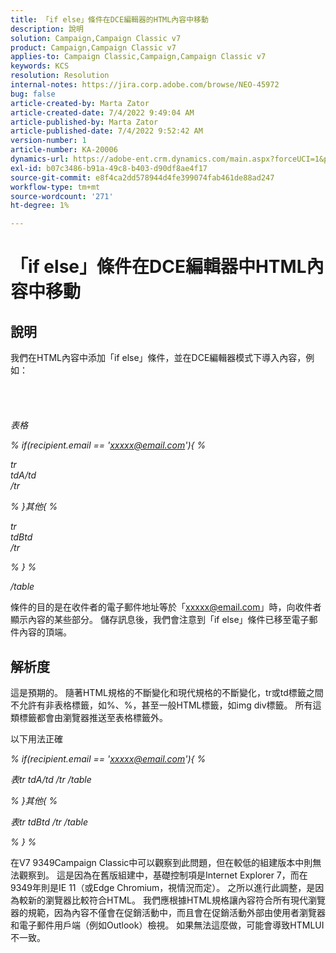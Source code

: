 ```yaml
---
title: 「if else」條件在DCE編輯器的HTML內容中移動
description: 說明
solution: Campaign,Campaign Classic v7
product: Campaign,Campaign Classic v7
applies-to: Campaign Classic,Campaign,Campaign Classic v7
keywords: KCS
resolution: Resolution
internal-notes: https://jira.corp.adobe.com/browse/NEO-45972
bug: false
article-created-by: Marta Zator
article-created-date: 7/4/2022 9:49:04 AM
article-published-by: Marta Zator
article-published-date: 7/4/2022 9:52:42 AM
version-number: 1
article-number: KA-20006
dynamics-url: https://adobe-ent.crm.dynamics.com/main.aspx?forceUCI=1&pagetype=entityrecord&etn=knowledgearticle&id=9d9f6384-7efb-ec11-82e5-000d3a5a3540
exl-id: b07c3486-b91a-49c8-b403-d90df8ae4f17
source-git-commit: e8f4ca2dd578944d4fe399074fab461de88ad247
workflow-type: tm+mt
source-wordcount: '271'
ht-degree: 1%

---
```


# 「if else」條件在DCE編輯器中HTML內容中移動

## 說明

我們在HTML內容中添加「if else」條件，並在DCE編輯器模式下導入內容，例如：<br><br> <br><br><br>
*表格*

*% if(recipient.email == &#39;xxxxx@email.com&#39;){ %*

*tr
<br>tdA/td
<br>/tr*

*% }其他{ %*

*tr
<br>tdBtd
<br>/tr*

*% } %*

*/table*



條件的目的是在收件者的電子郵件地址等於「xxxxx@email.com」時，向收件者顯示內容的某些部分。 儲存訊息後，我們會注意到「if else」條件已移至電子郵件內容的頂端。


## 解析度


這是預期的。 隨著HTML規格的不斷變化和現代規格的不斷變化，tr或td標籤之間不允許有非表格標籤，如%、%，甚至一般HTML標籤，如img div標籤。 所有這類標籤都會由瀏覽器推送至表格標籤外。

以下用法正確

*% if(recipient.email == &#39;xxxxx@email.com&#39;){ %*

*表tr tdA/td /tr /table*

*% }其他{ %*

*表tr tdBtd /tr /table*

*% } %*

在V7 9349Campaign Classic中可以觀察到此問題，但在較低的組建版本中則無法觀察到。 這是因為在舊版組建中，基礎控制項是Internet Explorer 7，而在9349年則是IE 11（或Edge Chromium，視情況而定）。 之所以進行此調整，是因為較新的瀏覽器比較符合HTML。 我們應根據HTML規格讓內容符合所有現代瀏覽器的規範，因為內容不僅會在促銷活動中，而且會在促銷活動外部由使用者瀏覽器和電子郵件用戶端（例如Outlook）檢視。 如果無法這麼做，可能會導致HTMLUI不一致。

